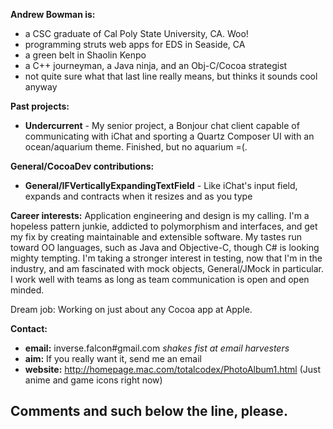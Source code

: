

**Andrew Bowman is:**


* a CSC graduate of Cal Poly State University, CA.  Woo!
* programming struts web apps for EDS in Seaside, CA
* a green belt in Shaolin Kenpo
* a C++ journeyman, a Java ninja, and an Obj-C/Cocoa strategist
* not quite sure what that last line really means, but thinks it sounds cool anyway



**Past projects:**

* **Undercurrent** - My senior project, a Bonjour chat client capable of communicating with iChat and sporting a Quartz Composer UI with an ocean/aquarium theme.  Finished, but no aquarium  =(.



**General/CocoaDev contributions:**

* **General/IFVerticallyExpandingTextField** - Like iChat's input field, expands and contracts when it resizes and as you type



**Career interests:**
Application engineering and design is my calling.  I'm a hopeless pattern junkie, addicted to polymorphism and interfaces, and get my fix by creating maintainable and extensible software.  My tastes run toward OO languages, such as Java and Objective-C, though C# is looking mighty tempting.  I'm taking a stronger interest in testing, now that I'm in the industry, and am fascinated with mock objects, General/JMock in particular.  I work well with teams as long as team communication is open and open minded.  

Dream job:  Working on just about any Cocoa app at Apple.  


**Contact:**

* **email:** inverse.falcon#gmail.com  *shakes fist at email harvesters*
* **aim:**    If you really want it, send me an email
* **website:** http://homepage.mac.com/totalcodex/PhotoAlbum1.html  (Just anime and game icons right now)



Comments and such below the line, please.
----
